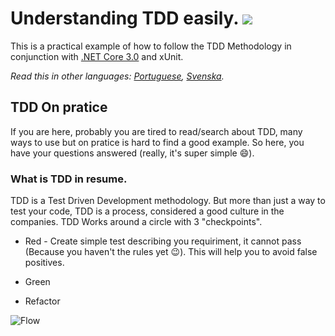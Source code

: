# Understanding TDD easily. ![](https://cdn.rawgit.com/sindresorhus/awesome/d7305f38d29fed78fa85652e3a63e154dd8e8829/media/badge.svg)

This is a practical example of how to follow the TDD Methodology in conjunction with [.NET Core 3.0](https://github.com/dotnet/aspnetcore) and xUnit.


*Read this in other languages: [Portuguese](README.pt.md), [Svenska](README.se.md).*


## TDD On pratice

If you are here, probably you are tired to read/search about TDD, many ways to use but on pratice is hard to find a good example.
So here, you have your questions answered (really, it's super simple :smile:). 

### What is TDD in resume.

TDD is a Test Driven Development methodology. But more than just a way to test your code, TDD is a process, considered a good culture in the companies. TDD Works around a circle with 3 "checkpoints". 

- Red - Create simple test describing you requiriment, it cannot pass (Because you haven't the rules yet :wink:). This will help you to avoid false positives.

- Green

- Refactor 


![Flow](https://i.imgur.com/lTq3Seu.png)
